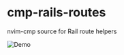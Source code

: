 # cmp-rails-routes

nvim-cmp source for Rail route helpers

![Demo](https://i.imgur.com/KEGeEBO.gif)

